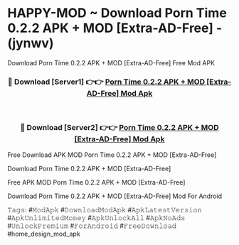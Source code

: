 # HAPPY-MOD ~ Download Porn Time 0.2.2 APK + MOD [Extra-AD-Free] - (jynwv)
Download Porn Time 0.2.2 APK + MOD [Extra-AD-Free] Free Mod APK

<div align="center">
<h3>🔴 Download [Server1] 👉👉 <a href="https://apk-comot.site?title=Porn_Time_0.2.2_APK_+_MOD_[Extra-AD-Free]">Porn Time 0.2.2 APK + MOD [Extra-AD-Free] Mod Apk</a></h3><br>

<h3>🔴 Download [Server2] 👉👉 <a href="https://apk-comot.site?title=Porn_Time_0.2.2_APK_+_MOD_[Extra-AD-Free]">Porn Time 0.2.2 APK + MOD [Extra-AD-Free] Mod Apk</a></h3>
</div>


Free Download APK MOD Porn Time 0.2.2 APK + MOD [Extra-AD-Free]

Download Porn Time 0.2.2 APK + MOD [Extra-AD-Free] 

Free APK MOD Porn Time 0.2.2 APK + MOD [Extra-AD-Free] 

Download Porn Time 0.2.2 APK + MOD [Extra-AD-Free] Mod For Android

𝚃𝚊𝚐𝚜: #𝙼𝚘𝚍𝙰𝚙𝚔 #𝙳𝚘𝚠𝚗𝚕𝚘𝚊𝚍𝙼𝚘𝚍𝙰𝚙𝚔 #𝙰𝚙𝚔𝙻𝚊𝚝𝚎𝚜𝚝𝚅𝚎𝚛𝚜𝚒𝚘𝚗 #𝙰𝚙𝚔𝚄𝚗𝚕𝚒𝚖𝚒𝚝𝚎𝚍𝙼𝚘𝚗𝚎𝚢 #𝙰𝚙𝚔𝚄𝚗𝚕𝚘𝚌𝚔𝙰𝚕𝚕 #𝙰𝚙𝚔𝙽𝚘𝙰𝚍𝚜 #𝚄𝚗𝚕𝚘𝚌𝚔𝙿𝚛𝚎𝚖𝚒𝚞𝚖 #𝙵𝚘𝚛𝙰𝚗𝚍𝚛𝚘𝚒𝚍 #𝙵𝚛𝚎𝚎𝙳𝚘𝚠𝚗𝚕𝚘𝚊𝚍 #home_design_mod_apk